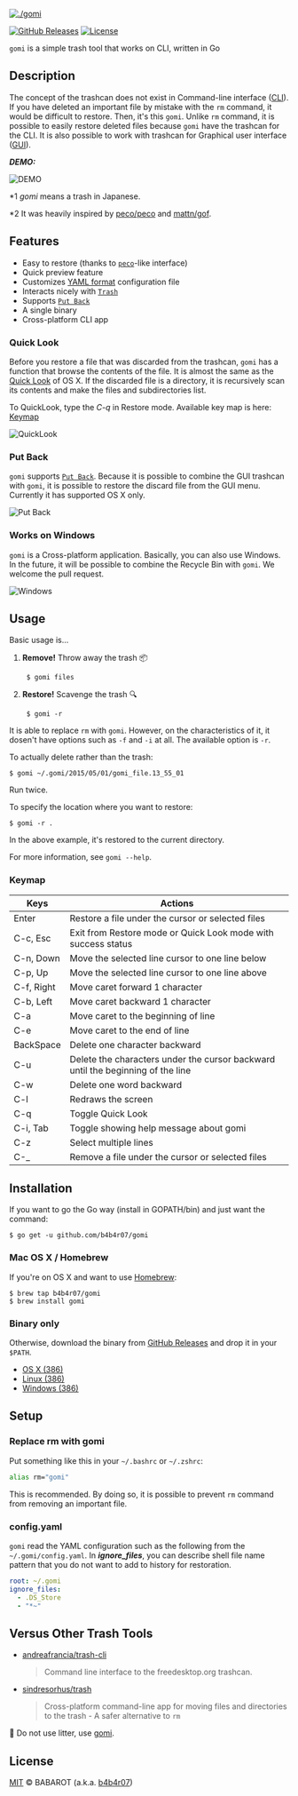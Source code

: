 [![./gomi](./images/gomi_logo.png)](https://github.com/b4b4r07/gomi "./gomi")

[![GitHub Releases](https://img.shields.io/badge/platform-OSX%20|%20Linux%20|%20Windows-ff69b4.svg)](https://github.com/b4b4r07/gomi/releases "Works on OS X, Linux and Windows")
[![License](http://img.shields.io/badge/license-MIT-blue.svg?style=flat)](https://raw.githubusercontent.com/b4b4r07/dotfiles/master/doc/LICENSE-MIT.txt "License")

`gomi` is a simple trash tool that works on CLI, written in Go

## Description

The concept of the trashcan does not exist in Command-line interface ([CLI](http://en.wikipedia.org/wiki/Command-line_interface)). If you have deleted an important file by mistake with the `rm` command, it would be difficult to restore. Then, it's this `gomi`. Unlike `rm` command, it is possible to easily restore deleted files because `gomi` have the trashcan for the CLI. It is also possible to work with trashcan for Graphical user interface ([GUI](http://en.wikipedia.org/wiki/Graphical_user_interface)).

***DEMO:***

![DEMO](./images/gomi.gif)

\*1 *gomi* means a trash in Japanese.

\*2 It was heavily inspired by [peco/peco](https://github.com/peco/peco) and [mattn/gof](https://github.com/mattn/gof).

## Features

- Easy to restore (thanks to [`peco`](https://github.com/peco/peco)-like interface)
- Quick preview feature
- Customizes [YAML format](http://www.yaml.org) configuration file
- Interacts nicely with [`Trash`](http://en.wikipedia.org/wiki/Trash_(computing))
- Supports [`Put Back`](http://www.mac-fusion.com/trash-tip-how-to-put-files-back-to-their-original-location/)
- A single binary
- Cross-platform CLI app 

### Quick Look

Before you restore a file that was discarded from the trashcan, `gomi` has a function that browse the contents of the file. It is almost the same as the [Quick Look](http://en.wikipedia.org/wiki/Quick_Look) of OS X.
If the discarded file is a directory, it is recursively scan its contents and make the files and subdirectories list.

To QuickLook, type the *C-q* in Restore mode. Available key map is here: [Keymap](#keymap)

![QuickLook](./images/gomi_quicklook.png)

### Put Back

`gomi` supports [`Put Back`](http://www.mac-fusion.com/trash-tip-how-to-put-files-back-to-their-original-location/). Because it is possible to combine the GUI trashcan with `gomi`, it is possible to restore the discard file from the GUI menu. Currently it has supported OS X only.

![Put Back](./images/gomi_putback.gif)

### Works on Windows

`gomi` is a Cross-platform application. Basically, you can also use Windows. In the future, it will be possible to combine the Recycle Bin with `gomi`. We welcome the pull request.

![Windows](./images/gomi_windows.gif)

## Usage

Basic usage is...

1. **Remove!** Throw away the trash :package:

		$ gomi files

2. **Restore!** Scavenge the trash :mag:

		$ gomi -r

It is able to replace `rm` with `gomi`. However, on the characteristics of it, it dosen't have options such as `-f` and `-i` at all. The available option is `-r`.

To actually delete rather than the trash:

	$ gomi ~/.gomi/2015/05/01/gomi_file.13_55_01

Run twice.

To specify the location where you want to restore:

	$ gomi -r .

In the above example, it's restored to the current directory.

For more information, see `gomi --help`.

### Keymap

| Keys | Actions |
|------|-------|
| Enter      | Restore a file under the cursor or selected files |
| C-c, Esc   | Exit from Restore mode or Quick Look mode with success status |
| C-n, Down  | Move the selected line cursor to one line below |
| C-p, Up    | Move the selected line cursor to one line above |
| C-f, Right | Move caret forward 1 character |
| C-b, Left  | Move caret backward 1 character |
| C-a        | Move caret to the beginning of line |
| C-e        | Move caret to the end of line |
| BackSpace  | Delete one character backward |
| C-u        | Delete the characters under the cursor backward until the beginning of the line |
| C-w        | Delete one word backward |
| C-l        | Redraws the screen |
| C-q        | Toggle Quick Look |
| C-i, Tab   | Toggle showing help message about gomi |
| C-z        | Select multiple lines |
| C-\_        | Remove a file under the cursor or selected files |

## Installation

If you want to go the Go way (install in GOPATH/bin) and just want the command:

	$ go get -u github.com/b4b4r07/gomi

### Mac OS X / Homebrew

If you're on OS X and want to use [Homebrew](https://github.com/b4b4r07/homebrew-gomi):

	$ brew tap b4b4r07/gomi
	$ brew install gomi

### Binary only

Otherwise, download the binary from [GitHub Releases](https://github.com/b4b4r07/gomi/releases) and drop it in your `$PATH`.

- [OS X (386)](https://github.com/b4b4r07/gomi/releases/download/v0.1.2/gomi_darwin_386)
- [Linux (386)](https://github.com/b4b4r07/gomi/releases/download/v0.1.2/gomi_linux_386)
- [Windows (386)](https://github.com/b4b4r07/gomi/releases/download/v0.1.2/gomi_windows_386.exe)

## Setup

### Replace rm with gomi

Put something like this in your `~/.bashrc` or `~/.zshrc`:

```bash
alias rm="gomi"
```

This is recommended. By doing so, it is possible to prevent `rm` command from removing an important file.

### config.yaml

`gomi` read the YAML configuration such as the following from the `~/.gomi/config.yaml`. In ***ignore_files***, you can describe shell file name pattern that you do not want to add to history for restoration.

```yaml
root: ~/.gomi
ignore_files:
  - .DS_Store
  - "*~"
```

## Versus Other Trash Tools

- [andreafrancia/trash-cli](https://github.com/andreafrancia/trash-cli)

	> Command line interface to the freedesktop.org trashcan.

- [sindresorhus/trash](https://github.com/sindresorhus/trash)

	> Cross-platform command-line app for moving files and directories to the trash - A safer alternative to `rm`

:do_not_litter: Do not use litter, use [gomi](https://github.com/b4b4r07/gomi).

## License

[MIT](https://raw.githubusercontent.com/b4b4r07/dotfiles/master/doc/LICENSE-MIT.txt) © BABAROT (a.k.a. [b4b4r07](http://tellme.tokyo))

